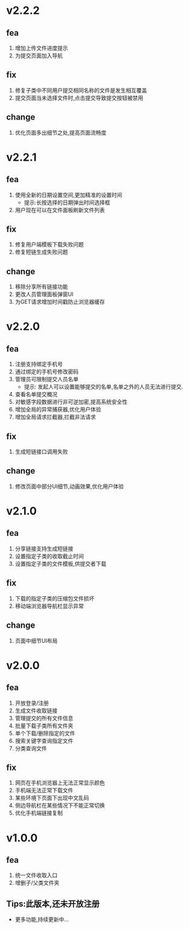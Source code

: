 # v2.2.2
## fea
1. 增加上传文件进度提示
2. 为提交页面加入导航
## fix
1. 修复子类中不同用户提交相同名称的文件是发生相互覆盖
2. 提交页面当未选择文件时,点击提交导致提交按钮被禁用
## change
1. 优化页面多出细节之处,提高页面流畅度

# v2.2.1
## fea
1. 使用全新的日期设置空间,更加精准的设置时间
   * 提示:长按选择的日期弹出时间选择框
1. 用户现在可以在文件面板刷新文件列表
## fix
1. 修复用户端模板下载失败问题
2. 修复短链生成失败问题
## change
1. 移除分享所有链接功能
2. 更改人员管理面板弹窗UI
3. 为GET请求增加时间戳防止浏览器缓存

# v2.2.0
## fea
1. 注册支持绑定手机号
2. 通过绑定的手机号修改密码
3. 管理员可限制提交人员名单
   * 提示: 发起人可以设置能够提交的名单,名单之外的人员无法进行提交.
4. 查看名单提交概况
5. 对敏感字段数据进行非可逆加密,提高系统安全性
6. 增加全局的异常捕获器,优化用户体验
7. 增加全局请求拦截器,拦截非法请求
## fix
1. 生成短链接口调用失败
## change
1. 修改页面中部分UI细节,动画效果,优化用户体验

# v2.1.0
## fea
1. 分享链接支持生成短链接
2. 设置指定子类的收取截止时间
3. 设置指定子类的文件模板,供提交者下载
## fix
1. 下载的指定子类的压缩包文件损坏
2. 移动端浏览器导航栏显示异常
## change
1. 页面中细节UI布局
# v2.0.0
## fea
1. 开放登录/注册
2. 生成文件收取链接
3. 管理提交的所有文件信息
4. 批量下载子类所有文件夹
5. 单个下载/删除指定的文件
6. 搜索关键字查询指定文件
7. 分类查询文件
## fix
1. 网页在手机浏览器上无法正常显示颜色
2. 手机端无法正常下载文件
3. 某些环境下页面下出现中文乱码
4. 侧边导航栏在某些情况下不能正常切换
5. 优化手机端链接复制

# v1.0.0
## fea   
1. 统一文件收取入口
2. 增删子/父类文件夹
## Tips:**此版本,还未开放注册**

* 更多功能,持续更新中...
